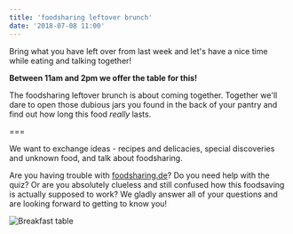 ```yaml
---
title: 'foodsharing leftover brunch'
date: '2018-07-08 11:00'
---
```


Bring what you have left over from last week and let's have a nice time while eating and talking together!

**Between 11am and 2pm we offer the table for this!**

The foodsharing leftover brunch is about coming together.
Together we'll dare to open those dubious jars you found in the back of your pantry and find out how long this food _really_ lasts.

===

We want to exchange ideas - recipes and delicacies, special discoveries and unknown food, and talk about foodsharing.

Are you having trouble with [foodsharing.de](https://foodsharing.de)? Do you need help with the quiz? Or are you absolutely clueless and still confused how this foodsaving is actually supposed to work?
We gladly answer all of your questions and are looking forward to getting to know you!

![Breakfast table](/pics/breakfast.jpg)
